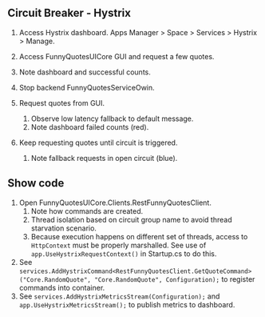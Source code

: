 ## Circuit Breaker - Hystrix
1. Access Hystrix dashboard.
	Apps Manager > Space > Services > Hystrix > Manage.
	
1. Access FunnyQuotesUICore GUI and request a few quotes.
1. Note dashboard and successful counts.
1. Stop backend FunnyQuotesServiceOwin.
1. Request quotes from GUI.
	1. Observe low latency fallback to default message.
	1. Note dashboard failed counts (red).
1. Keep requesting quotes until circuit is triggered.
	1. Note fallback requests in open circuit (blue).

## Show code
1. Open FunnyQuotesUICore.Clients.RestFunnyQuotesClient.
	1. Note how commands are created.
	1. Thread isolation based on circuit group name to avoid thread starvation scenario.
	1. Because execution happens on different set of threads, access to `HttpContext` must be properly marshalled. See use of `app.UseHystrixRequestContext()` in Startup.cs to do this.
1. See `services.AddHystrixCommand<RestFunnyQuotesClient.GetQuoteCommand>("Core.RandomQuote", "Core.RandomQuote", Configuration);` to register commands into container.
1. See `services.AddHystrixMetricsStream(Configuration);` and `app.UseHystrixMetricsStream();` to publish metrics to dashboard.
